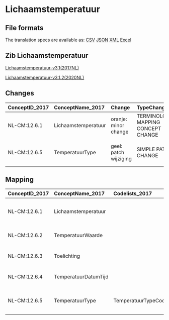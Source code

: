 # Lichaamstemperatuur
## File formats

The translation specs are available as: 
[CSV](../csv/Lichaamstemperatuur.csv) [JSON](../json/Lichaamstemperatuur.json) [XML](../xml/Lichaamstemperatuur.xml) [Excel](../excel/Lichaamstemperatuur.xlsx)



## Zib Lichaamstemperatuur

[Lichaamstemperatuur-v3.1(2017NL)](https://zibs.nl/wiki/Lichaamstemperatuur-v3.1(2017NL))

[Lichaamstemperatuur-v3.1.2(2020NL)](https://zibs.nl/wiki/Lichaamstemperatuur-v3.1.2(2020NL))









## Changes

| ConceptID_2017   | ConceptName_2017    | Change                | TypeChange                         | Impact_heen   | TRANSLATIE_spec_heen                                      | Impact_terug   | TRANSLATIE_spec_terug                                     | Omschrijving                                      |
|:-----------------|:--------------------|:----------------------|:-----------------------------------|:--------------|:----------------------------------------------------------|:---------------|:----------------------------------------------------------|:--------------------------------------------------|
| NL-CM:12.6.1     | Lichaamstemperatuur | oranje: minor change  | TERMINOLOGY MAPPING CONCEPT CHANGE | Medium        | SCT DefintionCode [blank] -> [56342008 Temperatuur meten] | Medium         | SCT DefintionCode [56342008 Temperatuur meten] -> [blank] | SNOMED CT DefintionCode concept aangepast         |
| NL-CM:12.6.5     | TemperatuurType     | geel: patch wijziging | SIMPLE PATCH CHANGE                | Low           |                                                           | Low            |                                                           | Tekst defintie concept TemperatuurType gewijzigd. |

## Mapping

| ConceptID_2017   | ConceptName_2017     | Codelists_2017           | Change                  | ConceptID_2020   | ConceptName_2020     | Codelists_2020           | Bits     | Omschrijving                                      | TypeChange                         | Impact_heen   | TRANSLATIE_spec_heen                                      | Impact_terug   | TRANSLATIE_spec_terug                                     |
|:-----------------|:---------------------|:-------------------------|:------------------------|:-----------------|:---------------------|:-------------------------|:---------|:--------------------------------------------------|:-----------------------------------|:--------------|:----------------------------------------------------------|:---------------|:----------------------------------------------------------|
| NL-CM:12.6.1     | Lichaamstemperatuur  |                          | oranje: minor change    | NL-CM:12.6.1     | Lichaamstemperatuur  |                          | ZIB-1186 | SNOMED CT DefintionCode concept aangepast         | TERMINOLOGY MAPPING CONCEPT CHANGE | Medium        | SCT DefintionCode [blank] -> [56342008 Temperatuur meten] | Medium         | SCT DefintionCode [56342008 Temperatuur meten] -> [blank] |
| NL-CM:12.6.2     | TemperatuurWaarde    |                          | groen: geen wijzigingen | NL-CM:12.6.2     | TemperatuurWaarde    |                          |          |                                                   |                                    |               |                                                           |                |                                                           |
| NL-CM:12.6.3     | Toelichting          |                          | groen: geen wijzigingen | NL-CM:12.6.3     | Toelichting          |                          |          |                                                   |                                    |               |                                                           |                |                                                           |
| NL-CM:12.6.4     | TemperatuurDatumTijd |                          | groen: geen wijzigingen | NL-CM:12.6.4     | TemperatuurDatumTijd |                          |          |                                                   |                                    |               |                                                           |                |                                                           |
| NL-CM:12.6.5     | TemperatuurType      | TemperatuurTypeCodelijst | geel: patch wijziging   | NL-CM:12.6.5     | TemperatuurType      | TemperatuurTypeCodelijst | ZIB-690  | Tekst defintie concept TemperatuurType gewijzigd. | SIMPLE PATCH CHANGE                | Low           |                                                           | Low            |                                                           |

